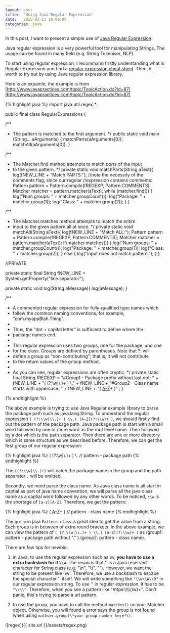 ```yaml
---
layout: post
title:  "Using Java Regular Expression"
date:   2015-03-23 10:00:00
categories: java
---
```


In this post, I want to present a simple use of [Java Regular Expression](http://docs.oracle.com/javase/tutorial/essential/regex/).

Java regular expression is a very powerful tool for manipulating Strings. The usage can be found in many field (e.g. String Tokeniser, NLP).

To start using regular expression, I recommand firstly understanding what is Regular Expression and find a [regular expression cheat sheet](http://www.rexegg.com/regex-quickstart.html). Then, it worth to try out by using Java regular expression library.

Here is an expamle, the example is from [http://www.javapractices.com/topic/TopicAction.do?Id=87](http://www.javapractices.com/topic/TopicAction.do?Id=87)

{% highlight java %}
import java.util.regex.*;

public final class RegularExpressions {

  /**
  * The pattern is matched to the first argument.
  */
  public static void main (String... aArguments) {
    matchParts(aArguments[0]);
    matchAll(aArguments[0]);
  }

  /**
  * The Matcher.find method attempts to match *parts* of the input
  * to the given pattern.
  */
  private static void matchParts(String aText){
    log(fNEW_LINE + "Match PARTS:");
    //note the necessity of the comments flag, since our regular
    //expression contains comments:
    Pattern pattern = Pattern.compile(fREGEXP, Pattern.COMMENTS);
    Matcher matcher = pattern.matcher(aText);
    while (matcher.find()) {
      log("Num groups: " + matcher.groupCount());
      log("Package: " + matcher.group(1));
      log("Class: " + matcher.group(2));
    }
  }

  /**
  * The Matcher.matches method attempts to match the *entire*
  * input to the given pattern all at once.
  */
  private static void matchAll(String aText){
    log(fNEW_LINE + "Match ALL:");
    Pattern pattern = Pattern.compile(fREGEXP, Pattern.COMMENTS);
    Matcher matcher = pattern.matcher(aText);
    if(matcher.matches()) {
      log("Num groups: " + matcher.groupCount());
      log("Package: " + matcher.group(1));
      log("Class: " + matcher.group(2));
    }
    else {
      log("Input does not match pattern.");
    }
  }

  //PRIVATE

  private static final String fNEW_LINE = System.getProperty("line.separator");
  
  private static void log(String aMessage){
    log(aMessage);
  }

  /**
  * A commented regular expression for fully-qualified type names which
  * follow the common naming conventions, for example, "com.myappBlah.Thing".
  *
  * Thus, the "dot + capital letter" is sufficient to define where the
  * package names end.
  *
  * This regular expression uses two groups, one for the package, and one
  * for the class. Groups are defined by parentheses. Note that ?: will
  * define a group as "non-contributing"; that is, it will not contribute
  * to the return values of the <tt>group</tt> method.
  * 
  * As you can see, regular expressions are often cryptic.
  */
  private static final String fREGEXP =
    "#Group1 - Package prefix without last dot: " + fNEW_LINE +
    "( (?:\\w|\\.)+ ) \\." + fNEW_LINE +
    "#Group2 - Class name starts with uppercase: " + fNEW_LINE +
    "( [A-Z](?:\\w)+ )"
  ;
} 

{% endhighlight %}

The above example is trying to use Java Regular example library to parse the package path such as java.lang.String. To understand the regular expression ```( (?:\\w|\\.)+ ) \\.( [A-Z](?:\\w)+ )```, we should firstly find out the pattern of the package path. Java package path is start with a small word followed by one or more word as the root level name. Then followed by a dot which is the path separator. Then there are one or more directory which is same structure as we described before. Therefore, we can get the first group of our regular expression:

{% highlight java %}
( (?:\\w|\\.)+ ) \\. // pattern - package path
{% endhighlight %}

The ```((?:\\w|\\.)+)``` will catch the package name in the group and the path separator ```.``` will be omitted. 

Secondly, we need parse the class name. As Java class name is all start in captial as part of java name convention, we will parse all the java class name as a captial word followed by any other words. To be noticed, ```\\w``` is the shortage of ```[a-z][A-Z]```. Therefore, we get the pattern:

{% highlight java %}
( [A-Z](?:\\w)+ ) // pattern - class name
{% endhighlight %}

The ```group``` in java ```Pattern.class``` is great idea to get the value from a string. Each group is in between of extra round brackets. In the above example, we can view the pattern of ```( (?:\\w|\\.)+ ) \\.( [A-Z](?:\\w)+ )``` as (group1: pattern - package path without "." ).(group2: pattern - class name). 

There are few tips for newbie:

1. in Java, to use the regular expression such as \w, **you have to use a extra backslash for it ```\\w```**. The reson is that '\' is a Java reserved character for String.class (e.g. "\n", "\t", "\"). However, we want the string to be present like '\w'. Therefore, we use a backslash to escape the special character '\' itself. We will write something like ```"\\w\\W\\D"``` in our regular expression string. To use '\' in regular expression, it has to be ```"\\\\"```. Therefore, when you see a pattern like "https:\\\\\\\\(\\w)+". Don't panic, this's trying to parse a url pattern.

2. to use the group, you have to call the method ```matches()``` on your Matcher object. Otherwise, you will found a error says the group is not found when using ```mathcer.group(\*your group number here*\)```.


![regex]({{ site.url }}/assets/regex.png)
